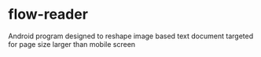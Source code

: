 # flow-reader
Android program designed to reshape image based text document targeted for page size larger than mobile screen